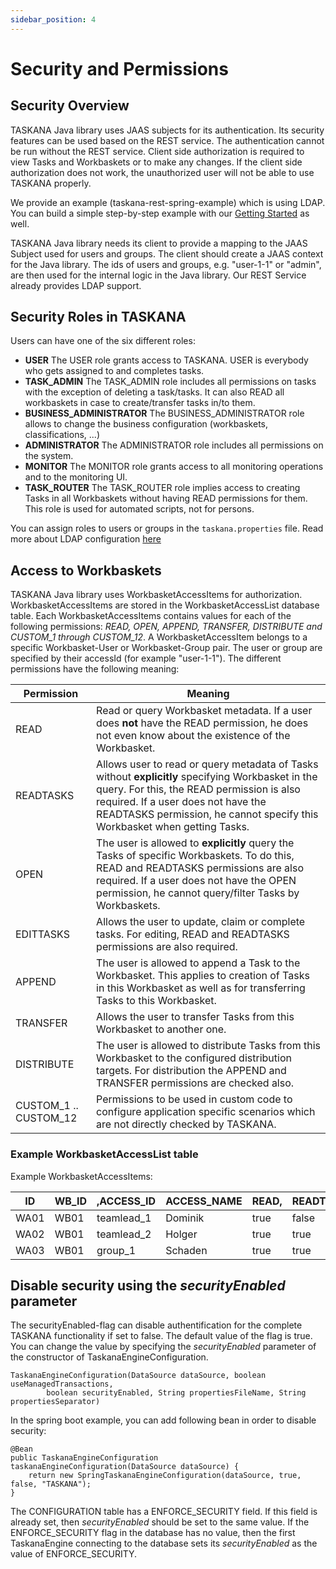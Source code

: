 ```yaml
---
sidebar_position: 4
---
```


# Security and Permissions

## Security Overview

TASKANA Java library uses JAAS subjects for its authentication. Its security features can be used
based on the REST service. The authentication cannot be run without the REST service. Client side
authorization is required to view Tasks and Workbaskets or to make any changes. If the client side
authorization does not work, the unauthorized user will not be able to use TASKANA properly.

We provide an example (taskana-rest-spring-example) which is using LDAP. You can build a simple
step-by-step example with our [Getting Started](../getting-started/exampleSpringBoot.md) as well.

TASKANA Java library needs its client to provide a mapping to the JAAS Subject used for users and
groups. The client should create a JAAS context for the Java library. The ids of users and groups,
e.g. "user-1-1" or "admin", are then used for the internal logic in the Java library. Our REST
Service already provides LDAP support. 

## Security Roles in TASKANA

Users can have one of the six different roles:

- **USER**
  The USER role grants access to TASKANA. USER is everybody who gets assigned to and completes
  tasks.
- **TASK_ADMIN**
  The TASK_ADMIN role includes all permissions on tasks with the exception of deleting a task/tasks.
  It can also READ all workbaskets in case to create/transfer tasks in/to them.
- **BUSINESS_ADMINISTRATOR**
  The BUSINESS_ADMINISTRATOR role allows to change the business configuration (workbaskets,
  classifications, ...)
- **ADMINISTRATOR**
  The ADMINISTRATOR role includes all permissions on the system.
- **MONITOR**
  The MONITOR role grants access to all monitoring operations and to the monitoring UI.
- **TASK_ROUTER**
  The TASK_ROUTER role implies access to creating Tasks in all Workbaskets without having READ
  permissions for them. This role is used for automated scripts, not for persons.

You can assign roles to users or groups in the ```taskana.properties``` file. Read more about LDAP
configuration [here](../configuration/ldap.md)

## Access to Workbaskets

TASKANA Java library uses WorkbasketAccessItems for authorization. WorkbasketAccessItems are stored
in the WorkbasketAccessList database table. Each WorkbasketAccessItems contains values for each of
the following permissions: *READ, OPEN, APPEND, TRANSFER, DISTRIBUTE and CUSTOM_1 through
CUSTOM_12*. A WorkbasketAccessItem belongs to a specific Workbasket-User or Workbasket-Group pair.
The user or group are specified by their accessId (for example "user-1-1"). The different
permissions have the following meaning:

| Permission            | Meaning                                                                                                                                                                                                                                                                  |
|-----------------------|--------------------------------------------------------------------------------------------------------------------------------------------------------------------------------------------------------------------------------------------------------------------------|
| READ                  | Read or query Workbasket metadata.   If a user does **not** have the READ permission, he does not even know about the existence of the Workbasket.                                                                                                                       |
| READTASKS             | Allows user to read or query metadata of Tasks without **explicitly** specifying Workbasket in the query. For this, the READ permission is also required. If a user does not have the READTASKS permission, he cannot specify this Workbasket when getting Tasks.|
| OPEN                  | The user is allowed to **explicitly** query the Tasks of specific Workbaskets. To do this, READ and READTASKS permissions are also required. If a user does not have the OPEN permission, he cannot query/filter Tasks by Workbaskets.                        |
| EDITTASKS             | Allows the user to update, claim or complete tasks. For editing, READ and READTASKS permissions are also required.                                                                                                                                                       |
| APPEND                | The user is allowed to append a Task to the Workbasket. This applies to creation of Tasks in this Workbasket as well as for transferring Tasks to this Workbasket.                                                                                                       |
| TRANSFER              | Allows the user to transfer Tasks from this Workbasket to another one.                                                                                                                                                                                                   |
| DISTRIBUTE            | The  user is allowed to distribute Tasks from this Workbasket to the  configured distribution targets. For distribution the APPEND and  TRANSFER permissions are checked also.                                                                                           |
| CUSTOM_1 .. CUSTOM_12 | Permissions to be used in custom code to configure application specific scenarios which are not directly checked by TASKANA.                                                                                                                                             |

### Example WorkbasketAccessList table

Example WorkbasketAccessItems:

| ID   | WB_ID | ,ACCESS_ID | ACCESS_NAME | READ, | READTSKS | OPN,  | EDITTSKS | APPD, | TRSFR, | DISTR, | C1,           | .., | C12) |
|------|-------|------------|-------------|-------|----------|-------|----------|-------|--------|--------|---------------|-----|------|
| WA01 | WB01  | teamlead_1 | Dominik     | true  | false    | false | false    | true  | true   | true   | true,...false |     |
| WA02 | WB01  | teamlead_2 | Holger      | true  | true     | true  | true     | false | false  | true   | true,...true; |     |
| WA03 | WB01  | group_1    | Schaden     | true  | true     | true  | false    | false | true   | false  | true,...true; |     |

## Disable security using the *securityEnabled* parameter

The securityEnabled-flag can disable authentification for the complete TASKANA functionality if set
to false. The default value of the flag is true. You can change the value by specifying the
*securityEnabled* parameter of the constructor of TaskanaEngineConfiguration.

```
TaskanaEngineConfiguration(DataSource dataSource, boolean useManagedTransactions,
        boolean securityEnabled, String propertiesFileName, String propertiesSeparator)
```

In the spring boot example, you can add following bean in order to disable security:

    @Bean
    public TaskanaEngineConfiguration taskanaEngineConfiguration(DataSource dataSource) {
        return new SpringTaskanaEngineConfiguration(dataSource, true, false, "TASKANA");
    }

The CONFIGURATION table has a ENFORCE_SECURITY field. If this field is already set, then
*securityEnabled* should be set to the same value. If the ENFORCE_SECURITY flag in the database has
no value, then the first TaskanaEngine connecting to the database sets its *securityEnabled* as the
value of ENFORCE_SECURITY.

